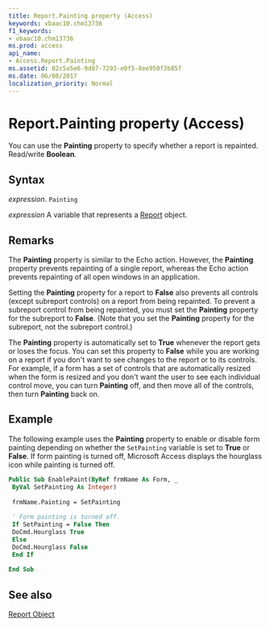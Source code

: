 ```yaml
---
title: Report.Painting property (Access)
keywords: vbaac10.chm13736
f1_keywords:
- vbaac10.chm13736
ms.prod: access
api_name:
- Access.Report.Painting
ms.assetid: 82c5a5e6-9d87-7293-e0f5-8ee950f3b85f
ms.date: 06/08/2017
localization_priority: Normal
---
```



# Report.Painting property (Access)

You can use the  **Painting** property to specify whether a report is repainted. Read/write **Boolean**.


## Syntax

_expression_. `Painting`

_expression_ A variable that represents a [Report](Access.Report.md) object.


## Remarks

The  **Painting** property is similar to the Echo action. However, the **Painting** property prevents repainting of a single report, whereas the Echo action prevents repainting of all open windows in an application.

Setting the  **Painting** property for a report to **False** also prevents all controls (except subreport controls) on a report from being repainted. To prevent a subreport control from being repainted, you must set the **Painting** property for the subreport to **False**. (Note that you set the **Painting** property for the subreport, not the subreport control.)

The  **Painting** property is automatically set to **True** whenever the report gets or loses the focus. You can set this property to **False** while you are working on a report if you don't want to see changes to the report or to its controls. For example, if a form has a set of controls that are automatically resized when the form is resized and you don't want the user to see each individual control move, you can turn **Painting** off, and then move all of the controls, then turn **Painting** back on.


## Example

The following example uses the  **Painting** property to enable or disable form painting depending on whether the `SetPainting` variable is set to **True** or **False**. If form painting is turned off, Microsoft Access displays the hourglass icon while painting is turned off.


```vb
Public Sub EnablePaint(ByRef frmName As Form, _ 
 ByVal SetPainting As Integer) 
 
 frmName.Painting = SetPainting 
 
 ' Form painting is turned off. 
 If SetPainting = False Then 
 DoCmd.Hourglass True 
 Else 
 DoCmd.Hourglass False 
 End If 
 
End Sub
```


## See also


[Report Object](Access.Report.md)


